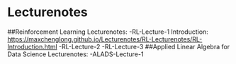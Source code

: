 # Lecturenotes
##Reinforcement Learning Lecturenotes:
-RL-Lecture-1 Introduction: https://maxchenglong.github.io/Lecturenotes/RL-Lecturenotes/RL-Introduction.html
-RL-Lecture-2 
-RL-Lecture-3
##Applied Linear Algebra for Data Science Lecturenotes:
-ALADS-Lecture-1 
